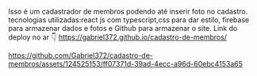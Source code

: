Isso é um cadastrador de membros podendo até inserir foto no cadastro.
tecnologias utilizadas:react js com typescript,css para dar estilo, firebase para armazenar dados e fotos e Github para armazenar o site.
Link do deploy no ar 👇
https://gabriel372.github.io/cadastro-de-membros/

https://github.com/Gabriel372/cadastro-de-membros/assets/124525153/ff07371d-39ad-4ecc-a96d-60ebc4153a65

